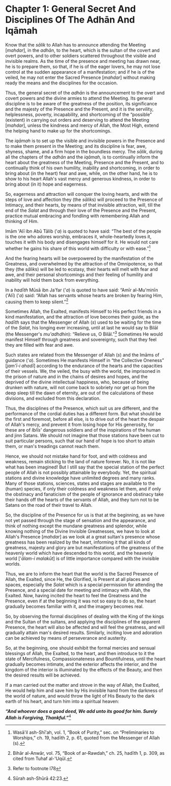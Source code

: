 Chapter 1: General Secret And Disciplines Of The Adhān And Iqāmah
=================================================================

Know that the *sālik* to Allah has to announce attending the Meeting
[*mahdar*], in the *adhān*, to the heart, which is the sultan of the
covert and overt powers, and to other soldiers scattered throughout the
visible and invisible realms. As the time of the presence and meeting
has drawn near, he is to prepare them, so that, if he is of the eager
lovers, he may not lose control at the sudden appearance of a
manifestation; and if he is of the veiled, he may not enter the Sacred
Presence [*mahdar*] without making ready the means and the disciplines
for the occasion.

Thus, the general secret of the *adhān* is the announcement to the overt
and covert powers and the divine armies to attend the Meeting. Its
general discipline is to be aware of the greatness of the position, its
significance and the majesty of the Presence and the Present, and it is
the servility, helplessness, poverty, incapability, and shortcoming of
the “possible” (existent) in carrying out orders and deserving to attend
the Meeting [*mahdar*], unless the kindness and mercy of Allah, the Most
High, extend the helping hand to make up for the shortcomings.

The *iqāmah* is to set up the visible and invisible powers in the
Presence and to make them present in the Meeting; and its discipline is
fear, awe, shyness, shame, and a firm hope in the boundless mercy. The
*sālik*, during all the chapters of the *adhān* and the *iqāmah*, is to
continually inform the heart about the greatness of the Meeting,
Presence and the Present, and to continually think of his own humility,
inability and shortcoming, in order to bring about (in the heart) fear
and awe, while, on the other hand, he is to show to his heart Allah's
vast mercy and generous kindness, in order to bring about (in it) hope
and eagerness.

So, eagerness and attraction will conquer the loving hearts, and with
the steps of love and affection they (the *sālik*s) will proceed to the
Presence of Intimacy, and their hearts, by means of that invisible
attraction, will, till the end of the *Salat* and through their love of
the Presence and the Present, practice mutual embracing and fondling
with remembering Allah and thinking of Him.

Imām 'Alī ibn Abū Tālib ('*a*) is quoted to have said: “The best of the
people is the one who adores worship, embraces it, whole-heartedly loves
it, touches it with his body and disengages himself for it. He would not
care whether he gains his share of this world with difficulty or with
ease.”[^1]

And the fearing hearts will be overpowered by the manifestation of the
Greatness, and overwhelmed by the attraction of the Omnipotence, so that
they (the *sālik*s) will be led to ecstasy, their hearts will melt with
fear and awe, and their personal shortcomings and their feeling of
humility and inability will hold them back from everything.

In a *hadīth* Mūsā ibn Ja'far ('*a*) is quoted to have said: “Amīr
al-Mu'minīn ('Alī) ('*a*) said: “Allah has servants whose hearts are
broken by fearing Him, causing them to keep silent.”[^2]

Sometimes Allah, the Exalted, manifests Himself to His perfect friends
in a kind manifestation, and the attraction of love becomes their guide,
as the *hadīth* says that the Messenger of Allah (*s*) used to be
waiting for the time of the *Salat*, his longing ever increasing, until
at last he would say to Bilāl (the Messenger's *mu'adhdhin*): “Relieve
us, O Bilāl.”[^3] Sometimes He would manifest Himself through greatness
and sovereignty, such that they feel they are filled with fear and awe.

Such states are related from the Messenger of Allah (*s*) and the Imāms
of guidance ('*a*). Sometimes He manifests Himself in “the Collective
Oneness” [*jam'ī-i ahadī*] according to the endurance of the hearts and
the capacities of their vessels. We, the veiled, the busy with the
world, the imprisoned in the prison of nature and in the chains of
desires and hopes, and the deprived of the divine intellectual
happiness, who, because of being drunken with nature, will not come back
to sobriety nor get up from the deep sleep till the dawn of eternity,
are out of the calculations of these divisions, and excluded from this
declaration.

Thus, the disciplines of the Presence, which suit us are different, and
the performance of the cordial duties has a different form. But what
should be the first and foremost, before all else, is to drive out of
the heart the despair of Allah's mercy, and prevent it from losing hope
for His generosity, for these are of *Iblīs'* dangerous soldiers and of
the inspirations of the human and jinn Satans. We should not imagine
that those stations have been cut to suit particular persons, such that
our hand of hope is too short to attain them, or man's treadings cannot
reach them.

Hence, we should not mistake hand for foot, and with coldness and
weakness, remain sticking to the land of nature forever. No, it is not
like what has been imagined! But I still say that the special station of
the perfect people of Allah is not possibly attainable by everybody.
Yet, the spiritual stations and divine knowledge have unlimited degrees
and many ranks. Many of those stations, sciences, states and stages are
available to the (human) species, if only their coldness and weakness
let them, and if only the obstinacy and fanaticism of the people of
ignorance and obstinacy take their hands off the hearts of the servants
of Allah, and they turn not to be Satans on the road of their travel to
Allah.

So, the discipline of the Presence for us is that at the beginning, as
we have not yet passed through the stage of sensation and the
appearance, and think of nothing except the mundane greatness and
splendor, while knowing nothing of the Divine Invisible Greatnesses, we
have to look at Allah's Presence [*mahdar*] as we look at a great
sultan's presence whose greatness has been realized by the heart,
informing it that all kinds of greatness, majesty and glory are but
manifestations of the greatness of the heavenly world which have
descended to this world, and the heavenly world ['*ālam-i malakūt*] is
of little importance compared with the invisible worlds.

Thus, we are to inform the heart that the world is the Sacred Presence
of Allah, the Exalted, since He, the Glorified, is Present at all places
and spaces, especially the *Salat* which is a special permission for
attending the Presence, and a special date for meeting and intimacy with
Allah, the Exalted. Now, having incited the heart to feel the Greatness
and the Presence, even if at the beginning it was not so easy to do so,
the heart gradually becomes familiar with it, and the imagery becomes
real.

So, by observing the formal disciplines of dealing with the King of the
kings and the Sultan of the sultans, and applying the disciplines of the
apparent Presence, the heart will also be affected and will feel the
greatness, and will gradually attain man's desired results. Similarly,
inciting love and adoration can be achieved by means of perseverance and
austerity.

So, at the beginning, one should exhibit the formal mercies and sensual
blessings of Allah, the Exalted, to the heart, and then introduce to it
the state of Mercifulness, Compassionateness and Bountifulness, until
the heart gradually becomes intimate, and the exterior affects the
interior, and the kingdom of the interior is illuminated by the effects
of the Beauty, and then the desired results will be achieved.

If a man carried out the matter and strove in the way of Allah, the
Exalted, He would help him and save him by His invisible hand from the
darkness of the world of nature, and would throw the light of His Beauty
to the dark earth of his heart, and turn him into a spiritual heaven:

***“And whoever does a good deed, We add unto its good for him. Surely
Allah is Forgiving, Thankful.”***[^4]

[^1]: Wasā'il ash-Shī'ah, vol. 1, “Book of Purity,” sec. on
“Preliminaries to Worships,” ch. 19, hadīth 2, p. 61, quoted from the
Messenger of Allah (s).

[^2]: Bihār al-Anwār, vol. 75, “Book of ar-Rawdah,” ch. 25, hadīth 1, p.
309, as cited from Tuhaf al-'Uqūl.

[^3]: Refer to footnote l78

[^4]: Sūrah ash-Shūrā 42:23.


